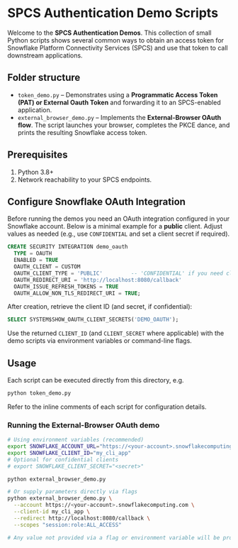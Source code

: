 # SPCS Authentication Demo Scripts

Welcome to the **SPCS Authentication Demos**.  This collection of small Python scripts shows several common ways to obtain an access token for Snowflake Platform Connectivity Services (SPCS) and use that token to call downstream applications.

## Folder structure

* `token_demo.py` – Demonstrates using a **Programmatic Access Token (PAT) or External Oauth Token** and forwarding it to an SPCS-enabled application.
* `external_browser_demo.py` – Implements the **External-Browser OAuth flow**.  The script launches your browser, completes the PKCE dance, and prints the resulting Snowflake access token.

## Prerequisites

1. Python 3.8+  
2. Network reachability to your SPCS endpoints.

## Configure Snowflake OAuth Integration

Before running the demos you need an OAuth integration configured in your Snowflake account.  Below is a minimal example for a **public** client.  Adjust values as needed (e.g., use `CONFIDENTIAL` and set a client secret if required).

```sql
CREATE SECURITY INTEGRATION demo_oauth
  TYPE = OAUTH
  ENABLED = TRUE
  OAUTH_CLIENT = CUSTOM
  OAUTH_CLIENT_TYPE = 'PUBLIC'         -- 'CONFIDENTIAL' if you need client secret
  OAUTH_REDIRECT_URI = 'http://localhost:8080/callback'
  OAUTH_ISSUE_REFRESH_TOKENS = TRUE
  OAUTH_ALLOW_NON_TLS_REDIRECT_URI = TRUE;
```

After creation, retrieve the client ID (and secret, if confidential):

```sql
SELECT SYSTEM$SHOW_OAUTH_CLIENT_SECRETS('DEMO_OAUTH');
```

Use the returned `CLIENT_ID` (and `CLIENT_SECRET` where applicable) with the demo scripts via environment variables or command-line flags.

## Usage

Each script can be executed directly from this directory, e.g.

```bash
python token_demo.py
```

Refer to the inline comments of each script for configuration details.

### Running the External-Browser OAuth demo

```bash
# Using environment variables (recommended)
export SNOWFLAKE_ACCOUNT_URL="https://<your-account>.snowflakecomputing.com"
export SNOWFLAKE_CLIENT_ID="my_cli_app"
# Optional for confidential clients
# export SNOWFLAKE_CLIENT_SECRET="<secret>"

python external_browser_demo.py

# Or supply parameters directly via flags
python external_browser_demo.py \
  --account https://<your-account>.snowflakecomputing.com \
  --client-id my_cli_app \
  --redirect http://localhost:8080/callback \
  --scopes "session:role:ALL_ACCESS"

# Any value not provided via a flag or environment variable will be prompted interactively.
```
